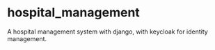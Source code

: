 # hospital_management
A hospital management system with django, with keycloak for identity management.
